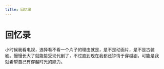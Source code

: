 ```yaml
---
title: 回忆录
---
```

# 回忆录
小时候我看电视，选择看不看一个片子的理由就是，是不是动画片，是不是古装剧。慢慢长大了就能接受现代剧了，不过直到现在我都还钟情于穿越剧。可能是我就希望自己有穿越时光的能力。
